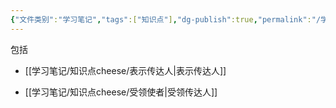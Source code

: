 ```yaml
---
{"文件类别":"学习笔记","tags":["知识点"],"dg-publish":true,"permalink":"/学习笔记/知识点cheese/传达人/","dgPassFrontmatter":true}
---
```


包括
- [[学习笔记/知识点cheese/表示传达人\|表示传达人]]

- [[学习笔记/知识点cheese/受领使者\|受领传达人]] 